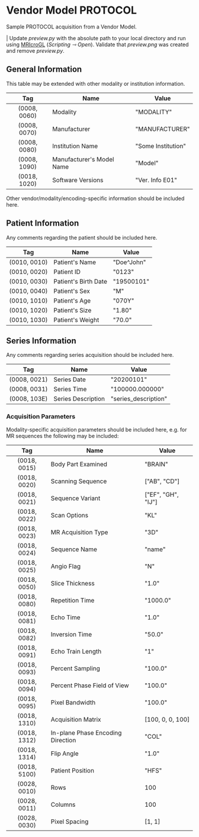 # Vendor Model PROTOCOL

Sample PROTOCOL acquisition from a Vendor Model.

| Update *preview.py* with the absolute path to your local directory and run using [MRIcroGL](https://www.nitrc.org/projects/mricrogl) (*Scripting ⇾ Open*). Validate that *preview.png* was created and remove *preview.py*.

## General Information

This table may be extended with other modality or institution information.

|      Tag     | Name                      | Value                 |
|:------------:|---------------------------|-----------------------|
| (0008, 0060) | Modality                  | "MODALITY"            |
| (0008, 0070) | Manufacturer              | "MANUFACTURER"        |
| (0008, 0080) | Institution Name          | "Some Institution"    |
| (0008, 1090) | Manufacturer's Model Name | "Model"               |
| (0018, 1020) | Software Versions         | "Ver. Info E01"       |

Other vendor/modality/encoding-specific information should be included here.

## Patient Information

Any comments regarding the patient should be included here.

|      Tag     | Name                 | Value      |
|:------------:|----------------------|------------|
| (0010, 0010) | Patient's Name       | "Doe^John" |
| (0010, 0020) | Patient ID           | "0123"     |
| (0010, 0030) | Patient's Birth Date | "19500101" |
| (0010, 0040) | Patient's Sex        | "M"        |
| (0010, 1010) | Patient's Age        | "070Y"     |
| (0010, 1020) | Patient's Size       | "1.80"     |
| (0010, 1030) | Patient's Weight     | "70.0"     |

## Series Information

Any comments regarding series acquisition should be included here.

|      Tag     | Name               | Value                          |
|:------------:|--------------------|--------------------------------|
| (0008, 0021) | Series Date        | "20200101"                     |
| (0008, 0031) | Series Time        | "100000.000000"                |
| (0008, 103E) | Series Description | "series_description"           |

### Acquisition Parameters

Modality-specific acquisition parameters should be included here, e.g. for MR sequences the following may be included:

|      Tag     | Name                              | Value              |
|:------------:|-----------------------------------|--------------------|
| (0018, 0015) | Body Part Examined                | "BRAIN"            |
| (0018, 0020) | Scanning Sequence                 | ["AB", "CD"]       |
| (0018, 0021) | Sequence Variant                  | ["EF", "GH", "IJ"] |
| (0018, 0022) | Scan Options                      | "KL"               |
| (0018, 0023) | MR Acquisition Type               | "3D"               |
| (0018, 0024) | Sequence Name                     | "name"             |
| (0018, 0025) | Angio Flag                        | "N"                |
| (0018, 0050) | Slice Thickness                   | "1.0"              |
| (0018, 0080) | Repetition Time                   | "1000.0"           |
| (0018, 0081) | Echo Time                         | "1.0"              |
| (0018, 0082) | Inversion Time                    | "50.0"             |
| (0018, 0091) | Echo Train Length                 | "1"                |
| (0018, 0093) | Percent Sampling                  | "100.0"            |
| (0018, 0094) | Percent Phase Field of View       | "100.0"            |
| (0018, 0095) | Pixel Bandwidth                   | "100.0"            |
| (0018, 1310) | Acquisition Matrix                | [100, 0, 0, 100]   |
| (0018, 1312) | In-plane Phase Encoding Direction | "COL"              |
| (0018, 1314) | Flip Angle                        | "1.0"              |
| (0018, 5100) | Patient Position                  | "HFS"              |
| (0028, 0010) | Rows                              | 100                |
| (0028, 0011) | Columns                           | 100                |
| (0028, 0030) | Pixel Spacing                     | [1, 1]             |